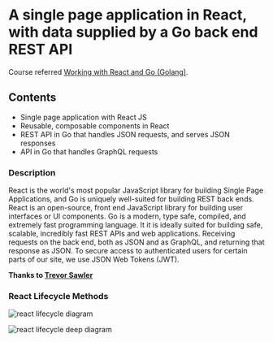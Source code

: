 # A single page application in React, with data supplied by a Go back end REST API

Course referred [Working with React and Go (Golang)](https://e2.udemymail.com/ls/click?upn=s5Pt16BViR0zgCI1xSXEEtHGh8BdP1yCD9eapQc5g8JGUI2JZ5ZHXMWGpFLGw5qDVnRVxC5gw0E4ExHTWz2cjFDm-2B2kvpIDlzuqNvlhbm4WQPByjhatkqOHaDfhOgbNzxk8rng4-2FkDI35S9sAx4VbZ1QA50OABDUIK-2B9uuwfcO4aHH6xKSk7OHg7n1PP8FlUWimUnai-2BJnb4iISKn-2FSMXkaKYdJZTVH-2FbrQp4y73OiiNan8Y-2BUV0e7WGuz8Cml6hGKvlHOf8SO2tPaPZJ5Fy4w-3D-3Dyly9_DYTu1JLF-2FPhTdZDO57SRv6VCQlHrhkZv4KsHMpdvAAJgXRVN4-2BaDb-2FPgQq32lqKLBNI8CAkQdP4Osr2tSnvrsTZJEki-2FpnARQxDZmxgIOq5qrJhDv7w9HSGTHf5BcV5OQCTgNKwME2GwywrChp-2B56VEyLcA2IzZX8EtQT-2FpsSDy5uuhuS5sSrGdMWJtvn0syThQlAHDK42zJv-2BZ0vCVt-2BcgnaZqRMBNtXLSCQuSqbbo2LEBbRkshO5Du4deHLCNZOBeO2EvgGmLnDwHQWF5STayk-2FcwuztuYtX8CYy915LyKXl5pC9qGyOPi4PWWqURLNgmk97Tjhv5cM-2ByhLQfcq1e8r5azlau2ARDii-2F6SMLiJUsw5Q-2BFbxGlhalfVyTO4dq57AuUcXu998qSMBDiVCOvqEcudOID347XJVYHjmiYYNMYf8QgVrcGJC-2BoJdhtm).

## Contents
* Single page application with React JS
* Reusable, composable components in React
* REST API in Go that handles JSON requests, and serves JSON responses
* API in Go that handles GraphQL requests

### Description

React is the world's most popular JavaScript library for building Single Page Applications, and Go is uniquely well-suited for building REST back ends.
React is an open-source, front end JavaScript library for building user interfaces or UI components.
Go is a modern, type safe, compiled, and extremely fast programming language. It it is ideally suited for building safe, scalable, incredibly fast REST APIs and web applications.
Receiving requests on the back end, both as JSON and as GraphQL, and returning that response as JSON.
To secure access to authenticated users for certain parts  of our site, we use JSON Web Tokens (JWT).

**Thanks to [Trevor Sawler](https://udemy.com/user/trevor-sawler/)**

### React Lifecycle Methods
![react lifecycle diagram](https://miro.medium.com/max/1400/1*YzoEojGlmaRYjSl_RN-W6g.png)

![react lifecycle deep diagram](https://i1.wp.com/programmingwithmosh.com/wp-content/uploads/2018/10/Screen-Shot-2018-10-31-at-1.44.28-PM.png?ssl=1)
